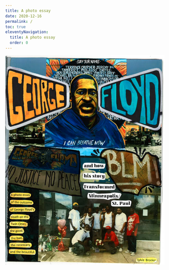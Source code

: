 ```yaml
---
title: A photo essay 
date: 2020-12-16
permalink: /
toc: true
eleventyNavigation:
  title: A photo essay
  order: 0
---
```

![One](/static/img/one.png)